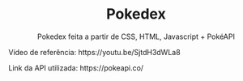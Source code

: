 <h1 align="center">Pokedex</h1>
<p align="center">Pokedex feita a partir de CSS, HTML, Javascript + PokéAPI</p>

<p>Vídeo de referência: <link>https://youtu.be/SjtdH3dWLa8</link></p>
<p>Link da API utilizada: <link>https://pokeapi.co/</link></p>
